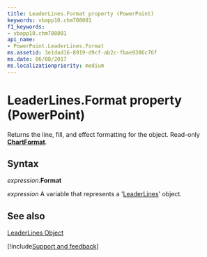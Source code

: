 ```yaml
---
title: LeaderLines.Format property (PowerPoint)
keywords: vbapp10.chm708001
f1_keywords:
- vbapp10.chm708001
api_name:
- PowerPoint.LeaderLines.Format
ms.assetid: 3e1dad16-8919-d9cf-ab2c-fbae9306c76f
ms.date: 06/08/2017
ms.localizationpriority: medium
---
```



# LeaderLines.Format property (PowerPoint)

Returns the line, fill, and effect formatting for the object. Read-only **[ChartFormat](PowerPoint.ChartFormat.md)**.


## Syntax

_expression_.**Format**

_expression_ A variable that represents a '[LeaderLines](PowerPoint.LeaderLines.md)' object.


## See also


[LeaderLines Object](PowerPoint.LeaderLines.md)

[!include[Support and feedback](~/includes/feedback-boilerplate.md)]